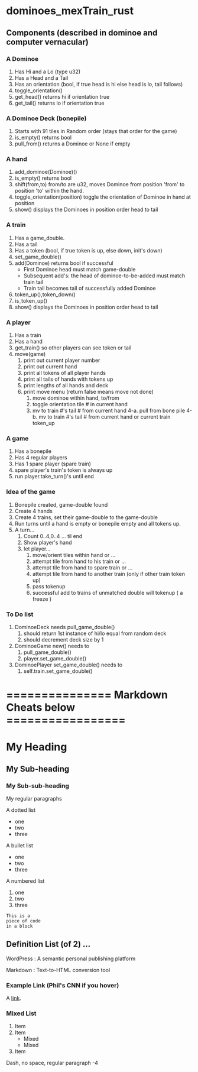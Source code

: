 # dominoes_mexTrain_rust

## Components (described in dominoe and computer vernacular)

### A Dominoe
1. Has Hi and a Lo (type u32)
2. Has a Head and a Tail 
3. Has an orientation (bool, if true head is hi else head is lo, tail follows)
4. toggle_orientation()
5. get_head() returns hi if orientation true
6. get_tail() returns lo if orientation true 

### A Dominoe Deck (bonepile)
1. Starts with 91 tiles in Random order (stays that order for the game)
2. is_empty() returns bool
3. pull_from() returns a Dominoe or None if empty


### A hand
1. add_dominoe(Dominoe)()
2. is_empty() returns bool
3. shift(from,to) from/to are u32, moves Dominoe from position 'from' to position 'to' within the hand.
4. toggle_orientation(position) toggle the orientation of Dominoe in hand at position
5. show() displays the Dominoes in position order head to tail

### A train
1. Has a game_double.
2. Has a tail
3. Has a token (bool, if true token is up, else down, init's down)
2. set_game_double() 
3. add(Dominoe) returns bool if successful
	* First Dominoe head must match game-double
	* Subsequent add's: the head of dominoe-to-be-added must match train tail
	* Train tail becomes tail of successfully added Dominoe
4. token_up(),token_down()
5. is_token_up()
6. show() displays the Dominoes in position order head to tail


### A player
1. Has a train
2. Has a hand
3. get_train() so other players can see token or tail
4. move(game)
	1. print out current player number
	2. print out current hand
	3. print all tokens of all player hands
	4. print all tails of hands with tokens up
	5. print lengths of all hands and deck
	6. print move menu (return false means move not done)
		1. move dominoe within hand, to/from
		2. toggle orientation tile # in current hand
		3. mv to train #'s tail # from current hand
		4-a. pull from bone pile
		4-b. mv to train #'s tail # from current hand or current train token_up 

### A game
1. Has a bonepile
2. Has 4 regular players
3. Has 1 spare player (spare train)
4. spare player's train's token is always up
5. run player.take_turn()'s until end

### Idea of the game
1. Bonepile created, game-double found
2. Create 4 hands
3. Create 4 trains, set their game-double to the game-double
4. Run turns until a hand is empty or bonepile empty and all tokens up.
5. A turn...
	1. Count 0..4,0..4 ... til end
	2. Show player's hand
	3. let player...
		1. move/orient tiles within hand or ...
		2. attempt tile from hand to his train or ...
		3. attempt tile from hand to spare train or ...
		4. attempt tile from hand to another train (only if other train token up)
		5. pass tokenup
		6. successful add to trains of unmatched double will tokenup ( a freeze )
		
### To Do list
1. DominoeDeck needs pull_game_double()
	1. should return 1st instance of hi/lo equal from random deck
	2. should decrement deck size by 1
2. DominoeGame new() needs to
   1. pull_game_double()
   2. player.set_game_double()
3. DominoePlayer set_game_double() needs to
   1. self.train.set_game_double() 







# =============== Markdown Cheats below =================

# My Heading
## My Sub-heading
### My Sub-sub-heading
My regular paragraphs

A dotted list
- one
- two
- three

A bullet list
* one
* two
* three

A numbered list
1. one
2. two
3. three

 	
~~~~
This is a 
piece of code 
in a block
~~~~

## Definition List (of 2) ...
WordPress
:  A semantic personal publishing platform 

Markdown
:  Text-to-HTML conversion tool

 	
### Example Link (Phil's CNN if you hover)
A [link](http://cnn.com "Phil's CNN").


### Mixed List
1. Item
2. Item
   * Mixed
   * Mixed  
3. Item

Dash, no space, regular paragraph
-4
